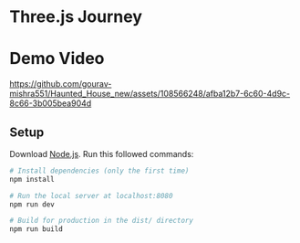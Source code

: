 # Three.js Journey

# Demo Video
https://github.com/gourav-mishra551/Haunted_House_new/assets/108566248/afba12b7-6c60-4d9c-8c66-3b005bea904d

## Setup
Download [Node.js](https://nodejs.org/en/download/).
Run this followed commands:

``` bash
# Install dependencies (only the first time)
npm install

# Run the local server at localhost:8080
npm run dev

# Build for production in the dist/ directory
npm run build
```
